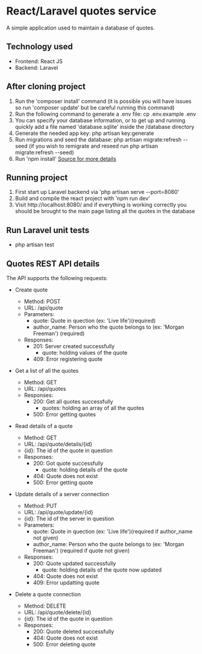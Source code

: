 # React/Laravel quotes service

A simple application used to maintain a database of quotes.

## Technology used

-   Frontend: React JS
-   Backend: Laravel

## After cloning project

1. Run the 'composer install' command (it is possible you will have issues so run 'composer update' but be careful running this command)
2. Run the following command to generate a .env file: cp .env.example .env
3. You can specify your database information, or to get up and running quickly add a file named 'database.sqlite' inside the /database directory
4. Generate the needed app key: php artisan key:generate
5. Run migrations and seed the database: php artisan migrate:refresh --seed (if you wish to remigrate and reseed run php artisan migrate:refresh --seed)
6. Run 'npm install'
   [Source for more details ](https://devmarketer.io/learn/setup-laravel-project-cloned-github-com/)

## Running project

1. First start up Laravel backend via 'php artisan serve --port=8080'
2. Build and compile the react project with 'npm run dev'
3. Visit http://localhost:8080/ and if everything is working correctly you should be brought to the main page listing all the quotes in the database

## Run Laravel unit tests

-   php artisan test

## Quotes REST API details

The API supports the following requests:

-   Create quote

    -   Method: POST
    -   URL: /api/quote
    -   Parameters:
        -   quote: Quote in quection (ex: 'Live life')(required)
        -   author_name: Person who the quote belongs to (ex: 'Morgan Freeman') (required)
    -   Responses:
        -   201: Server created successfully
            -   quote: holding values of the quote
        -   409: Error registering quote

-   Get a list of all the quotes

    -   Method: GET
    -   URL: /api/quotes
    -   Responses:
        -   200: Get all quotes successfully
            -   quotes: holding an array of all the quotes
        -   500: Error getting quotes

-   Read details of a quote

    -   Method: GET
    -   URL: /api/quote/details/{id}
    -   {id}: The id of the quote in question
    -   Responses:
        -   200: Got quote successfully
            -   quote: holding details of the quote
        -   404: Quote does not exist
        -   500: Error getting quote

-   Update details of a server connection

    -   Method: PUT
    -   URL: /api/quote/update/{id}
    -   {id}: The id of the server in question
    -   Parameters:
        -   quote: Quote in quection (ex: 'Live life')(required if author_name not given)
        -   author_name: Person who the quote belongs to (ex: 'Morgan Freeman') (required if quote not given)
    -   Responses:
        -   200: Quote updated successfully
            -   quote: holding details of the quote now updated
        -   404: Quote does not exist
        -   409: Error updatting quote

-   Delete a quote connection
    -   Method: DELETE
    -   URL: /api/quote/delete/{id}
    -   {id}: The id of the quote in question
    -   Responses:
        -   200: Quote deleted successfully
        -   404: Quote does not exist
        -   500: Error deleting quote
